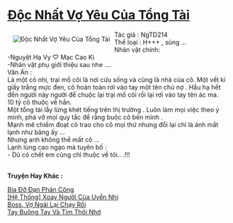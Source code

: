 <a href="https://utruyen.com/truyen/doc-nhat-vo-yeu-cua-tong-tai/20023/" title="Độc Nhất Vợ Yêu Của Tổng Tài"><h1>Độc Nhất Vợ Yêu Của Tổng Tài</h1></a><div style="display:table"><img align="right" style="float: left; padding: 10px;" src="https://utruyen.com/images/story/200x260/doc-nhat-vo-yeu-cua-tong-tai.jpg" alt="Độc Nhất Vợ Yêu Của Tổng Tài">Tác giả : NgTD214 <br/>Thể loại : H+++ , sủng ...<br/>Nhân vật chính:<br/> -Nguyệt Hạ Vy ♡ Mạc Cao Kì<br/> -Nhân vật phụ giới thiệu sau nhe ....<br/>Văn Án :<br/>Là một cô nhi, trại mồ côi là nơi cứu sống và cũng là nhà của cô. Một vết kí giấy trắng mực đen, cô hoàn toàn rơi vào tay một tên chủ nợ . Hầu hạ hết đến người này người để chuộc lại trại mồ côi rồi lại rơi vào tay tên ác ma. <br/>10 tỷ cô thuộc về hắn. <br/>Một tổng tài lẫy lừng khét tiếng trên thị trường . Luôn làm mọi việc theo ý mình, phá vỡ mọi quy tắc để rằng buộc cô bên mình .<br/>Mạnh mẽ chiếm đoạt cô trao cho cô mọi thứ nhưng đổi lại chỉ là ánh mắt lạnh như băng ấy ...<br/>Nhưng anh không thể mất cô ...<br/>Lạnh lùng cao ngạo mà tuyên bố :<br/>- Dù có chết em cũng chỉ thuộc về tôi.. .!!!</div><p><br><b>Truyện Hay Khác :</b></p><a href="https://utruyen.com/truyen/bia-do-dan-phan-cong/15622/" alt="Bia Đỡ Đạn Phản Công">Bia Đỡ Đạn Phản Công</a><br/><a href="https://truyenngontinhay.wordpress.com/2019/10/03/he-thong-xoay-nguoi-cua-uyen-nhi/" alt="[Hệ Thống] Xoay Người Của Uyển Nhi">[Hệ Thống] Xoay Người Của Uyển Nhi</a><br/><a href="https://github.com/quanluxury/ngontinhhot/tree/master/truyenhay/19029/" alt="Boss, Vợ Ngài Lại Chạy Rồi">Boss, Vợ Ngài Lại Chạy Rồi</a><br/><a href="https://truyenngontinhay.wordpress.com/2019/10/03/tay-buong-tay-va-tim-thoi-nho/" alt="Tay Buông Tay Và Tim Thôi Nhớ">Tay Buông Tay Và Tim Thôi Nhớ</a><br/>